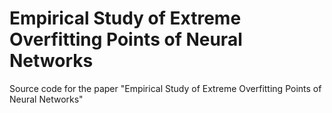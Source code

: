 # Empirical Study of Extreme Overfitting Points of Neural Networks
Source code for the paper "Empirical Study of Extreme Overfitting Points of Neural Networks"

